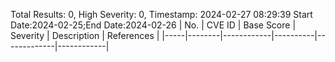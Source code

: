 Total Results: 0, High Severity: 0, Timestamp: 2024-02-27 08:29:39
Start Date:2024-02-25;End Date:2024-02-26
| No. | CVE ID | Base Score | Severity | Description | References |
|-----|--------|------------|----------|-------------|------------|
